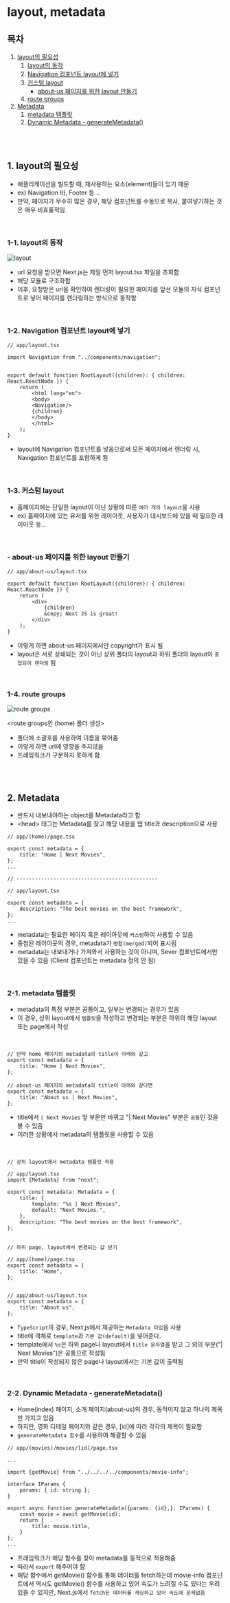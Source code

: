 # layout, metadata

## 목차

1. [layout의 필요성](#1-layout의-필요성)
    1. [layout의 동작](#1-1-layout의-동작)
    2. [Navigation 컴포넌트 layout에 넣기](#1-2-navigation-컴포넌트-layout에-넣기)
    3. [커스텀 layout](#1-3-커스텀-layout)
        - [about-us 페이지를 위한 layout 만들기](#--about-us-페이지를-위한-layout-만들기)
    4. [route groups](#1-4-route-groups)
2. [Metadata](#2-metadata)
    1. [metadata 템플릿](#2-1-metadata-템플릿)
    2. [Dynamic Metadata - generateMetadata()](#2-2-dynamic-metadata---generatemetadata)

<br>
<br>

## 1. layout의 필요성

- 애플리케이션을 빌드할 때, 재사용하는 요소(element)들이 있기 때문
- ex) Navigation 바, Footer 등...
- 만약, 페이지가 무수히 많은 경우, 해당 컴포넌트를 수동으로 복사, 붙여넣기하는 것은 매우 비효율적임

<br>

### 1-1. layout의 동작

![layout](../assets/img/Nextjs_layout.png)

- url 요청을 받으면 Next.js는 제일 먼저 layout.tsx 파일을 조회함
- 해당 모듈로 구조화함
- 이후, 요청받은 url을 확인하여 렌더링이 필요한 페이지를 앞선 모듈의 자식 컴포넌트로 넣어 페이지를 렌더링하는 방식으로 동작함

<br>

### 1-2. Navigation 컴포넌트 layout에 넣기

```tsx
// app/layout.tsx

import Navigation from "../components/navigation";


export default function RootLayout({children}: { children: React.ReactNode }) {
    return (
        <html lang="en">
        <body>
        <Navigation/>
        {children}
        </body>
        </html>
    );
}
```

- layout에 Navigation 컴포넌트를 넣음으로써 모든 페이지에서 렌더링 시, Navigation 컴포넌트를 포함하게 됨

<br>

### 1-3. 커스텀 layout

- 홈페이지에는 단일한 layout이 아닌 상황에 따른 `여러 개의 layout`을 사용
- ex) 홈페이지에 있는 유저를 위한 레이아웃, 사용자가 대시보드에 있을 때 필요한 레이아웃 등...

<br>

### - about-us 페이지를 위한 layout 만들기

```tsx
// app/about-us/layout.tsx

export default function RootLayout({children}: { children: React.ReactNode }) {
    return (
        <div>
            {children}
            &copy; Next JS is great!
        </div>
    );
}
```

- 이렇게 하면 about-us 페이지에서만 copyright가 표시 됨
- layout은 서로 상쇄되는 것이 아닌 상위 폴더의 layout과 하위 폴더의 layout이 `중첩되어 렌더링` 됨

<br>

### 1-4. route groups

![route groups](../assets/img/Nextjs_route_group.png)

<route groups인 (home) 폴더 생성>

- 폴더에 소괄호를 사용하여 이름을 묶어줌
- 이렇게 하면 url에 영향을 주지않음
- 프레임워크가 구분하지 못하게 함

<br>
<br>

## 2. Metadata

- 반드시 내보내야하는 object를 Metadata라고 함
- \<head> 태그는 Metadata를 찾고 해당 내용을 탭 title과 description으로 사용

```tsx
// app/(home)/page.tsx

export const metadata = {
    title: "Home | Next Movies",
};
...

// ----------------------------------------------

// app/layout.tsx

export const metadata = {
    description: "The best movies on the best framework",
};
...
```

- metadata는 필요한 페이지 혹은 레이아웃에 `커스텀`하여 사용할 수 있음
- 중첩된 레이아웃의 경우, metadata가 `병합(merged)`되어 표시됨
- metadata는 내보내거나 가져와서 사용하는 것이 아니며, Sever 컴포넌트에서만 있을 수 있음 (Client 컴포넌트는 metadata 정의 안 됨)

<br>

### 2-1. metadata 템플릿

- metadata의 특정 부분은 공통이고, 일부는 변경되는 경우가 있음
- 이 경우, 상위 layout에서 `템플릿`을 작성하고 변경되는 부분은 하위의 해당 layout 또는 page에서 작성

<br>

```tsx
// 만약 home 페이지의 metadata의 title이 아래와 같고
export const metadata = {
    title: "Home | Next Movies",
};

// about-us 페이지의 metadata의 title이 아래와 같다면
export const metadata = {
    title: "About us | Next Movies",
};
```

- title에서 `| Next Movies` 앞 부문만 바뀌고 "| Next Movies" 부분은 `공통`인 것을 볼 수 있음
- 이러한 상황에서 metadata의 템플릿을 사용할 수 있음

<br>

```tsx
// 상위 layout에서 metadata 템플릿 적용

// app/layout.tsx
import {Metadata} from "next";

export const metadata: Metadata = {
    title: {
        template: "%s | Next Movies",
        default: "Next Movies.",
    },
    description: "The best movies on the best framework",
};


// 하위 page, layout에서 변경되는 값 받기

// app/(home)/page.tsx
export const metadata = {
    title: "Home",
};


// app/about-us/layout.tsx
export const metadata = {
    title: "About us",
};
```

- `TypeScript`의 경우, Next.js에서 제공하는 `Metadata 타입`을 사용
- title에 객체로 `template`과 `기본 값(default)`을 넣어준다.
- template에서 `%s`은 하위 page나 layout에서 `title 문자열`을 받고 그 외의 부분("| Next Movies")은 공통으로 작성됨
- 만약 title이 작성되지 않은 page나 layout에서는 기본 값이 출력됨

<br>

### 2-2. Dynamic Metadata - generateMetadata()

- Home(index) 페이지, 소개 페이지(about-us)의 경우, 동적이지 않고 하나의 제목만 가지고 있음
- 하지만, 영화 디테일 페이지와 같은 경우, [id]에 따라 각각의 제목이 필요함
- `generateMetadata 함수`를 사용하여 해결할 수 있음

```tsx
// app/(movies)/movies/[id]/page.tsx

...

import {getMovie} from "../../../../components/movie-info";

interface IParams {
    params: { id: string };
}

export async function generateMetadata({params: {id},}: IParams) {
    const movie = await getMovie(id);
    return {
        title: movie.title,
    }
};
...
```

- 프레임워크가 해당 함수를 찾아 metadata를 동적으로 적용해줌
- 따라서 `export` 해주어야 함
- 해당 함수에서 getMovie() 함수를 통해 데이터를 fetch하는데 movie-info 컴포넌트에서 역시도 getMovie() 함수를 사용하고 있어 속도가 느려질 수도 있다는 우려있을 수 있지만,
  Next.js에서 `fetch된 데이터를 캐싱하고 있어 속도에 문제없음`